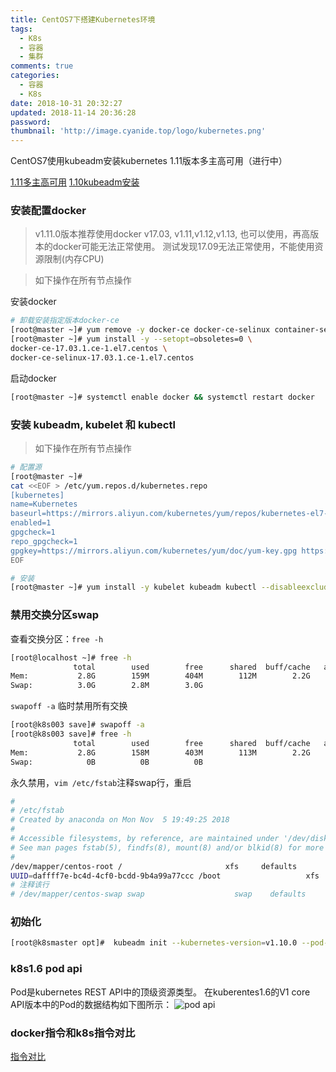 ```yaml
---
title: CentOS7下搭建Kubernetes环境
tags:
  - K8s
  - 容器
  - 集群
comments: true
categories:
  - 容器
  - K8s
date: 2018-10-31 20:32:27
updated: 2018-11-14 20:36:28
password:
thumbnail: 'http://image.cyanide.top/logo/kubernetes.png'
---
```

CentOS7使用kubeadm安装kubernetes 1.11版本多主高可用（进行中）
<!-- more -->
[1.11多主高可用](https://www.kubernetes.org.cn/4256.html)
[1.10kubeadm安装](https://www.qikqiak.com/post/use-kubeadm-install-kubernetes-1.10/)
### 安装配置docker
> v1.11.0版本推荐使用docker v17.03,
  v1.11,v1.12,v1.13, 也可以使用，再高版本的docker可能无法正常使用。
  测试发现17.09无法正常使用，不能使用资源限制(内存CPU)

> 如下操作在所有节点操作

安装docker
```bash
# 卸载安装指定版本docker-ce
[root@master ~]# yum remove -y docker-ce docker-ce-selinux container-selinux
[root@master ~]# yum install -y --setopt=obsoletes=0 \
docker-ce-17.03.1.ce-1.el7.centos \
docker-ce-selinux-17.03.1.ce-1.el7.centos
```
启动docker
```bash
[root@master ~]# systemctl enable docker && systemctl restart docker
```
### 安装 kubeadm, kubelet 和 kubectl
> 如下操作在所有节点操作

```bash
# 配置源
[root@master ~]# 
cat <<EOF > /etc/yum.repos.d/kubernetes.repo
[kubernetes]
name=Kubernetes
baseurl=https://mirrors.aliyun.com/kubernetes/yum/repos/kubernetes-el7-x86_64
enabled=1
gpgcheck=1
repo_gpgcheck=1
gpgkey=https://mirrors.aliyun.com/kubernetes/yum/doc/yum-key.gpg https://mirrors.aliyun.com/kubernetes/yum/doc/rpm-package-key.gpg
EOF

# 安装
[root@master ~]# yum install -y kubelet kubeadm kubectl --disableexcludes=kubernetes
```

### 禁用交换分区swap
查看交换分区：`free -h`
```bash
[root@localhost ~]# free -h
              total        used        free      shared  buff/cache   available
Mem:           2.8G        159M        404M        112M        2.2G        2.3G
Swap:          3.0G        2.8M        3.0G
```
`swapoff -a` 临时禁用所有交换
```bash
[root@k8s003 save]# swapoff -a
[root@k8s003 save]# free -h
              total        used        free      shared  buff/cache   available
Mem:           2.8G        158M        403M        113M        2.2G        2.3G
Swap:            0B          0B          0B
```
永久禁用，`vim /etc/fstab`注释swap行，重启
```bash
#
# /etc/fstab
# Created by anaconda on Mon Nov  5 19:49:25 2018
#
# Accessible filesystems, by reference, are maintained under '/dev/disk'
# See man pages fstab(5), findfs(8), mount(8) and/or blkid(8) for more info
#
/dev/mapper/centos-root /                       xfs     defaults        0 0
UUID=daffff7e-bc4d-4cf0-bcdd-9b4a99a77ccc /boot                   xfs     defaults        0 0
# 注释该行
# /dev/mapper/centos-swap swap                    swap    defaults        0 0
```

### 初始化
```bash
[root@k8smaster opt]#  kubeadm init --kubernetes-version=v1.10.0 --pod-network-cidr=10.244.0.0/16 --apiserver-advertise-address=192.168.40.100
```

### k8s1.6 pod api
Pod是kubernetes REST API中的顶级资源类型。
在kuberentes1.6的V1 core API版本中的Pod的数据结构如下图所示：
![pod api](https://jimmysong.io/kubernetes-handbook/images/kubernetes-pod-cheatsheet.png)
### docker指令和k8s指令对比
[指令对比](https://kubernetes.io/docs/reference/kubectl/docker-cli-to-kubectl/)
